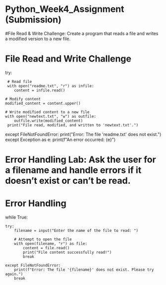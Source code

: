 # Python_Week4_Assignment (Submission)

#File Read & Write Challenge: Create a program that reads a file and writes a modified version to a new file.

# File Read and Write Challenge


try:
     
     # Read file
     with open("readme.txt", "r") as infile:
        content = infile.read()

    # Modify content
    modified_content = content.upper()

    # Write modified content to a new file
    with open("newtext.txt", "w") as outfile:
        outfile.write(modified_content)
     print("File read, modified, and written to 'newtext.txt'.")
except FileNotFoundError:
    print("Error: The file 'readme.txt' does not exist.")
except Exception as e:
    print(f"An error occurred: {e}")


# Error Handling Lab: Ask the user for a filename and handle errors if it doesn’t exist or can’t be read.

# Error Handling 

while True:
   
    try:
        filename = input("Enter the name of the file to read: ")

        # Attempt to open the file
        with open(filename, "r") as file:
            content = file.read()
            print("File content successfully read!")
            break

    except FileNotFoundError:
        print(f"Error: The file '{filename}' does not exist. Please try again.")
        break
